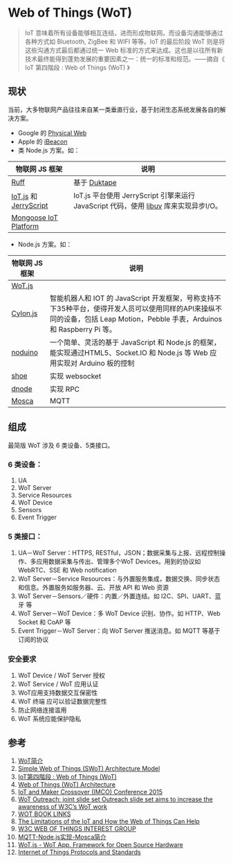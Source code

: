 # Web of Things (WoT)

> IoT 意味着所有设备能够相互连结，进而形成物联网。而设备沟通能够通过各种方式如 Bluetooth, ZigBee 和 WIFI 等等。IoT 的最后阶段 WoT 则是将这些沟通方式最后都通过统一 Web 标准的方式来达成。这也是以往所有新技术最终能得到蓬勃发展的重要因素之一：统一的标准和规范。——摘自《 IoT 第四階段 : Web of Things (WoT) 》

## 现状

当前，大多物联网产品往往来自某一类垂直行业，基于封闭生态系统发展各自的解决方案。

- Google 的 [Physical Web](https://github.com/google/physical-web) 
- Apple 的 [iBeacon](https://developer.apple.com/ibeacon/)
- 类 Node.js 方案。如：

| 物联网 JS 框架                                | 说明                                       |
| ---------------------------------------- | ---------------------------------------- |
| [Ruff](https://ruff.io/)                 | 基于 [Duktape](http://duktape.org/)        |
| [IoT.js](https://github.com/Samsung/iotjs) 和 [JerryScript](https://github.com/Samsung/jerryscript) | IoT.js 平台使用 JerryScript 引擎来运行 JavaScript 代码，使用 [libuv](https://github.com/Samsung/libuv) 库来实现异步I/O。 |
| [Mongoose IoT Platform](https://github.com/cesanta/mongoose-iot) |                                          |

- Node.js 方案。如：

| 物联网 JS 框架                                | 说明                                       |
| ---------------------------------------- | ---------------------------------------- |
| [WoT.js](https://github.com/hollobit/wot.js) |                                          |
| [Cylon.js](http://cylonjs.com/ )         | 智能机器人和 IOT 的 JavaScript 开发框架，号称支持不下35种平台，使得开发人员可以使用同样的API来操纵不同的设备，包括 Leap Motion，Pebble 手表，Arduinos 和 Raspberry Pi 等。 |
| [noduino](http://www.noduino.org/)       | 一个简单、灵活的基于 JavaScript 和 Node.js 的框架，能实现通过HTML5、Socket.IO 和 Node.js 等 Web 应用实现对 Arduino 板的控制 |
| [shoe](https://github.com/substack/shoe) | 实现 websocket                             |
| [dnode](https://github.com/substack/dnode) | 实现 RPC                                   |
| [Mosca](https://github.com/mcollina/mosca) | MQTT                                     |

## 组成

最简版 WoT 涉及 6 类设备、5类接口。

###  6 类设备：

1. UA
2. WoT Server
3. Service Resources
4. WoT Device
5. Sensors
6. Event Trigger

### 5 类接口：

1. UA－WoT Server：HTTPS, RESTful，JSON；数据采集与上报、远程控制操作、多应用数据采集与传出、管理多个WoT Devices。用到的协议如 WebRTC、SSE 和 Web notification
2. WoT Server－Service Resources：与外置服务集成，数据交换、同步状态和信息。外置服务如服务器、云、开放 API 和 Web 资源
3. WoT Server－Sensors／硬件：内置／外置连结。如 I2C、SPI、UART、蓝牙 等
4. WoT Server－WoT Device：多 WoT Device 识别、协作。如 HTTP、Web Socket 和 CoAP 等
5. Event Trigger－WoT Server：向 WoT Server 推送消息。如 MQTT 等基于订阅的协议


### 安全要求

1. WoT Device / WoT Server 授权
2. WoT Service / WoT 应用认证
3. WoT应用支持数据交互保密性
4. WoT 终端 应可以验证数据完整性
5. 防止网络连接滥用
6. WoT 系统应能保护隐私


## 参考

1. [ WoT简介](http://www.educity.cn/wulianwang/433792.html)
2. [Simple Web of Things (SWoT) Architecture Model](http://hollobit.github.io/swot-model/)
3. [IoT第四階段 : Web of Things (WoT)](http://iotforum.advantech.com/discussion/104/iot%E7%AC%AC%E5%9B%9B%E9%9A%8E%E6%AE%B5-web-of-things-wot)
4. [Web of Things (WoT) Architecture](https://w3c.github.io/wot/architecture/wot-architecture.html)
5. [IoT and Maker Crossover (IMCO) Conference 2015](http://www.slideshare.net/jollen/iot-and-maker-corssover-imco-conference-taipei-taiwan)
6. [WoT Outreach: joint slide set Outreach slide set aims to increase the awareness of W3C’s WoT work](http://slideplayer.com/slide/9366734/)
7. [WOT BOOK LINKS](http://webofthings.org/wot-book-links/)
8. [The Limitations of the IoT and How the Web of Things Can Help](https://dzone.com/articles/the-limitations-of-the-iot-and-how-the-web-of-thin)
9. [W3C WEB OF THINGS INTEREST GROUP](https://www.w3.org/WoT/IG/)
10. [MQTT-Node.js实现-Mosca简介](http://blog.yuansc.com/2015/01/09/MQTT-Nodejs%E5%AE%9E%E7%8E%B0-Mosca%E7%AE%80%E4%BB%8B/)
11. [WoT.js - WoT App. Framework for Open Source Hardware](http://www.slideshare.net/hollobit/wotjs)
12. [Internet of Things Protocols and Standards](http://www.cs.wustl.edu/~jain/cse570-15/ftp/iot_prot/index.html)